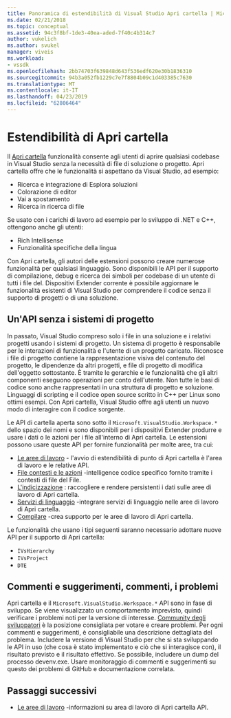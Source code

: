 ```yaml
---
title: Panoramica di estendibilità di Visual Studio Apri cartella | Microsoft Docs
ms.date: 02/21/2018
ms.topic: conceptual
ms.assetid: 94c3f8bf-1de3-40ea-aded-7f40c4b314c7
author: vukelich
ms.author: svukel
manager: viveis
ms.workload:
- vssdk
ms.openlocfilehash: 2bb74703f639848d643f536edf620e30b1836310
ms.sourcegitcommit: 94b3a052fb1229c7e7f8804b09c1d403385c7630
ms.translationtype: MT
ms.contentlocale: it-IT
ms.lasthandoff: 04/23/2019
ms.locfileid: "62806464"
---
```

# <a name="open-folder-extensibility"></a>Estendibilità di Apri cartella

Il [Apri cartella](../ide/develop-code-in-visual-studio-without-projects-or-solutions.md) funzionalità consente agli utenti di aprire qualsiasi codebase in Visual Studio senza la necessità di file di soluzione o progetto. Apri cartella offre che le funzionalità si aspettano da Visual Studio, ad esempio:

* Ricerca e integrazione di Esplora soluzioni
* Colorazione di editor
* Vai a spostamento
* Ricerca in ricerca di file

Se usato con i carichi di lavoro ad esempio per lo sviluppo di .NET e C++, ottengono anche gli utenti:

* Rich Intellisense
* Funzionalità specifiche della lingua

Con Apri cartella, gli autori delle estensioni possono creare numerose funzionalità per qualsiasi linguaggio. Sono disponibili le API per il supporto di compilazione, debug e ricerca dei simboli per codebase di un utente di tutti i file del. Dispositivi Extender corrente è possibile aggiornare le funzionalità esistenti di Visual Studio per comprendere il codice senza il supporto di progetti o di una soluzione.

## <a name="an-api-without-project-systems"></a>Un'API senza i sistemi di progetto

In passato, Visual Studio compreso solo i file in una soluzione e i relativi progetti usando i sistemi di progetto. Un sistema di progetto è responsabile per le interazioni di funzionalità e l'utente di un progetto caricato. Riconosce i file di progetto contiene la rappresentazione visiva del contenuto del progetto, le dipendenze da altri progetti, e file di progetto di modifica dell'oggetto sottostante. È tramite le gerarchie e le funzionalità che gli altri componenti eseguono operazioni per conto dell'utente. Non tutte le basi di codice sono anche rappresentati in una struttura di progetto e soluzione. Linguaggi di scripting e il codice open source scritto in C++ per Linux sono ottimi esempi. Con Apri cartella, Visual Studio offre agli utenti un nuovo modo di interagire con il codice sorgente.

Le API di cartella aperta sono sotto il `Microsoft.VisualStudio.Workspace.*` dello spazio dei nomi e sono disponibili per i dispositivi Extender produrre e usare i dati o le azioni per i file all'interno di Apri cartella. Le estensioni possono usare queste API per fornire funzionalità per molte aree, tra cui:

- [Le aree di lavoro](workspaces.md) - l'avvio di estendibilità di punto di Apri cartella è l'area di lavoro e le relative API.
- [File contesti e le azioni](workspace-file-contexts.md) -intelligence codice specifico fornito tramite i contesti di file del File.
- [L'indicizzazione](workspace-indexing.md) : raccogliere e rendere persistenti i dati sulle aree di lavoro di Apri cartella.
- [Servizi di linguaggio](workspace-language-services.md) -integrare servizi di linguaggio nelle aree di lavoro di Apri cartella.
- [Compilare](workspace-build.md) -crea supporto per le aree di lavoro di Apri cartella.

Le funzionalità che usano i tipi seguenti saranno necessario adottare nuove API per il supporto di Apri cartella:

- `IVsHierarchy`
- `IVsProject`
- `DTE`

## <a name="feedback-comments-issues"></a>Commenti e suggerimenti, commenti, i problemi

Apri cartella e il `Microsoft.VisualStudio.Workspace.*` API sono in fase di sviluppo. Se viene visualizzato un comportamento imprevisto, quindi verificare i problemi noti per la versione di interesse. [Community degli sviluppatori](https://developercommunity.visualstudio.com) è la posizione consigliata per votare e creare problemi. Per ogni commenti e suggerimenti, è consigliabile una descrizione dettagliata del problema. Includere la versione di Visual Studio per che si sta sviluppando le API in uso (che cosa è stato implementato e ciò che si interagisce con), il risultato previsto e il risultato effettivo. Se possibile, includere un dump del processo devenv.exe. Usare monitoraggio di commenti e suggerimenti su questo dei problemi di GitHub e documentazione correlata.

## <a name="next-steps"></a>Passaggi successivi

* [Le aree di lavoro](workspaces.md) -informazioni su area di lavoro di Apri cartella API.